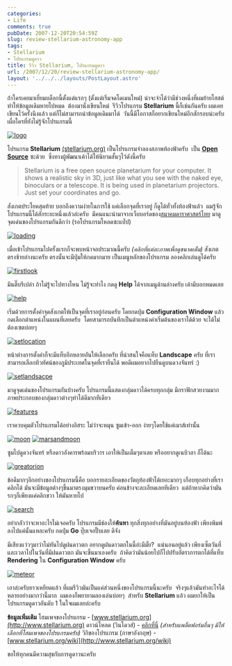 ```yaml
---
categories:
- Life
comments: true
pubDate: 2007-12-20T20:54:59Z
slug: review-stellarium-astronomy-app
tags:
- Stellarium
- โปรแกรมดูดาว
title: รีวิว Stellarium, โปรแกรมดูดาว
url: /2007/12/20/review-stellarium-astronomy-app/
layout: '../../../layouts/PostLayout.astro'
---
```


ถ้าใครเคยมาเยี่ยมบล็อกนี้ตั้งแต่แรกๆ (ตั้งแต่เริ่มจดโดเมนใหม่) น่าจะจำได้ว่ามีช่วงหนึ่งที่ผมย้ายโฮสต์ ทำให้ข้อมูลเดิมหายไปหมด  ต้องมานั่งเขียนใหม่  รีวิวโปรแกรม **Stellarium** นี้ก็เช่นกันครับ ผมเคยเขียนไว้ครั้งนึงแล้ว แต่ก็ไม่สามารถนำข้อมูลเดิมมาได้  วันนี้มีโอกาสก็อยากเขียนใหม่อีกสักรอบน่ะครับ เผื่อใครที่ยังไม่รู้จักโปรแกรมนี้

[![logo](https://armno.in.th/wp-content/uploads/2007/12/logo-thumb.jpg)](https://armno.in.th/wp-content/uploads/2007/12/logo.jpg)

โปรแกรม **Stellarium** [(stellarium.org)](http://www.stellarium.org) เป็นโปรแกรมจำลองสภาพท้องฟ้าครับ  เป็น **[Open Source](http://en.wikipedia.org/wiki/Open_source)** ซะด้วย  ซึ่งทางผู้พัฒนาเค้าได้ให้นิยามสั้นๆไว้ดังนี้ครับ


> Stellarium is a free open source planetarium for your computer. It shows a realistic sky in 3D, just like what you see with the naked eye, binoculars or a telescope.
It is being used in planetarium projectors. Just set your coordinates and go.


สังเกตประโยคสุดท้าย บอกถึงความง่ายในการใช้ แค่เลือกจุดที่เราอยู่ ก็ดูได้ทั่วทั้งท้องฟ้าแล้ว  ผมรู้จักโปรแกรมนี้ได้สักระยะหนึ่งแล้วล่ะครับ  มีคนแนะนำมาจากเว็บบอร์ดของ[สมาคมดาราศาสตร์ไทย](http://thaiastro.nectec.or.th) มาดูจุดเด่นของโปรแกรมกันดีกว่า (รอโปรแกรมโหลดซะแป๊ป)

[![loading](https://armno.in.th/wp-content/uploads/2007/12/loading-thumb.jpg)](https://armno.in.th/wp-content/uploads/2007/12/loading.jpg)

เมื่อเข้าโปรแกรมไปครั้งแรกก็จะพบหน้าจอประมาณนี้ครับ _(คลิกที่แต่ละภาพเพื่อดูขนาดเต็ม)_ สังเกตตรงซ้ายล่างนะครับ ตรงนั้นจะมีปุ่มให้กดมากมาย เป็นเมนูหลักของโปรแกรม ลองคลิกเล่นดูได้ครับ

[![firstlook](https://armno.in.th/wp-content/uploads/2007/12/firstlook-thumb.jpg)](https://armno.in.th/wp-content/uploads/2007/12/firstlook.jpg)

มึนตึ๊บรึเปล่า ถ้าไม่รู้จะไปทางไหน ไม่รู้จะทำไง กดดู **Help** ได้จากเมนูด้านล่างครับ เค้ามีบอกหมดเลย

[![help](https://armno.in.th/wp-content/uploads/2007/12/help-thumb.jpg)](https://armno.in.th/wp-content/uploads/2007/12/help.jpg)

เริ่มด้วยการตั้งค่าจุดสังเกตให้เป็นจุดที่เราอยู่ก่อนครับ โดยกดปุ่ม **Configuration Window** แล้วกดเลือกตำแหน่งในแผนที่เลยครับ  โดยสามารถบันทึกเป็นตำแหน่งค่าเริ่มต้นของเราได้ด้วย จะได้ไม่ต้องเซตบ่อยๆ

[![setlocation](https://armno.in.th/wp-content/uploads/2007/12/setlocation-thumb.jpg)](https://armno.in.th/wp-content/uploads/2007/12/setlocation.jpg)

หน้าต่างการตั้งค่าก็จะมีแท็บอีกหลายอันให้เลือกครับ ที่น่าสนใจคือแท็บ **Landscape** ครับ ที่เราสามารถเลือกทิวทัศน์ของภูมิประเทศในจุดที่เรายืนได้ พอดีผมอยากไปยืนดูบนดวงจันทร์ :)

[![setlandsacpe](https://armno.in.th/wp-content/uploads/2007/12/setlandsacpe-thumb.jpg)](https://armno.in.th/wp-content/uploads/2007/12/setlandsacpe.jpg)

มาดูจุดเด่นของโปรแกรมกันบ้างครับ โปรแกรมนี้แสดงกลุ่มดาวได้ครบทุกกลุ่ม มีกราฟิกสวยงามมาก ภาพประกอบของกลุ่มดาวต่างๆทำได้ดีมากทีเดียว

[![features](https://armno.in.th/wp-content/uploads/2007/12/features-thumb1.jpg)](https://armno.in.th/wp-content/uploads/2007/12/features.jpg)

เราควบคุมตัวโปรแกรมได้อย่างอิสระ ไม่ว่าจะหมุน ซูมเข้า-ออก ง่ายๆโดยใช้แค่เมาส์เท่านั้น

[![moon](https://armno.in.th/wp-content/uploads/2007/12/moon-thumb.jpg)](https://armno.in.th/wp-content/uploads/2007/12/moon.jpg) [![marsandmoon](https://armno.in.th/wp-content/uploads/2007/12/marsandmoon-thumb.jpg)](https://armno.in.th/wp-content/uploads/2007/12/marsandmoon.jpg)

ซูมไปดูดวงจันทร์ หรือดาวอังคารพร้อมบริวาร เอาให้เป็นเต็มๆตาเลย หรืออยากดูเนบิวลา ก็ได้นะ

[![greatorion](https://armno.in.th/wp-content/uploads/2007/12/greatorion-thumb.jpg)](https://armno.in.th/wp-content/uploads/2007/12/greatorion.jpg)

ข้อดีมากๆอีกอย่างของโปรแกรมนี้คือ บอกรายละเอียดของวัตถุท้องฟ้าได้เยอะมากๆ เกือบทุกอย่างที่เราคลิกได้ มันจะมีข้อมูลต่างๆขึ้นมาตรงมุมขวาบนครับ ค่อนข้างจะละเอียดเลยทีเดียว  แต่ถ้าหากคิดว่ามันรกๆก็เพียงแค่คลิกขวา ให้มันหายไป

[![search](https://armno.in.th/wp-content/uploads/2007/12/search-thumb.jpg)](https://armno.in.th/wp-content/uploads/2007/12/search.jpg)

อย่ากลัวว่าจะหาอะไรไม่เจอครับ โปรแกรมมีช่องให้**ค้นหา** ทุกสิ่งทุกอย่างที่มันอยู่บนท้องฟ้า เพียงพิมพ์ลงไปแค่นั้นแหละครับ กดปุ่ม **Go** ปุ๊บเจอปั๊บเลย ดีจัง

มีเสียงแว่วๆมาว่าไม่ทันไปดูฝนดาวตก อยากดูฝนดาวตกในนี้อ่ะมีมั้ย?  แน่นอนอยู่แล้ว เพียงเซ็ตวันที่และเวลาไปในวันที่มีฝนดาวตก มันจะขึ้นมาเองครับ  ถ้าคิดว่ามันน้อยไปก็ไปปรับอัตราการตกได้ที่แท็บ **Rendering** ใน **Configuration Window** ครับ

[![meteor](https://armno.in.th/wp-content/uploads/2007/12/meteor-thumb.jpg)](https://armno.in.th/wp-content/uploads/2007/12/meteor.jpg)

เอาล่ะครับยาวเหยียดแล้ว ที่ผมรีวิวมันเป็นแค่ส่วนหนึ่งของโปรแกรมนี้นะครับ  จริงๆแล้วมันทำอะไรได้หลายอย่างมากว่านี้มาก  ผมเองก็พยายามลองเล่นบ่อยๆ  สำหรับ **Stellarium** แล้ว ผมยกให้เป็นโปรแกรมดูดาวอันดับ 1 ในใจผมเลยล่ะครับ

**ข้อมูลเพิ่มเติม**
โฮมเพจของโปรแกรม - [www.stellarium.org](http://www.stellarium.org)
ดาวน์โหลด (วินโดวส์) - [คลิกที่นี่](https://sourceforge.net/project/downloading.php?group_id=48857&filename=stellarium-0.9.0.exe&84662567) _(สำหรับแพล็ตฟอร์มอื่นๆ มีให้เลือกที่โฮมเพจของโปรแกรมครับ)_
วิกิของโปรแกรม (ภาษาอังกฤษ) - [www.stellarium.org/wiki](http://www.stellarium.org/wiki)

ขอให้ทุกคนมีความสุขกับการดูดาวนะครับ
